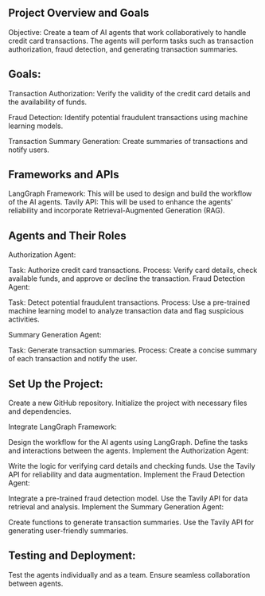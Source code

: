 ## Project Overview and Goals

Objective: Create a team of AI agents that work collaboratively to handle credit card transactions. The agents will perform tasks such as transaction authorization, fraud detection, and generating transaction summaries.

## Goals:

Transaction Authorization: Verify the validity of the credit card details and the availability of funds.

Fraud Detection: Identify potential fraudulent transactions using machine learning models.

Transaction Summary Generation: Create summaries of transactions and notify users.

## Frameworks and APIs

LangGraph Framework: This will be used to design and build the workflow of the AI agents.
Tavily API: This will be used to enhance the agents' reliability and incorporate Retrieval-Augmented Generation (RAG).

## Agents and Their Roles
Authorization Agent:

Task: Authorize credit card transactions.
Process: Verify card details, check available funds, and approve or decline the transaction.
Fraud Detection Agent:

Task: Detect potential fraudulent transactions.
Process: Use a pre-trained machine learning model to analyze transaction data and flag suspicious activities.

Summary Generation Agent:

Task: Generate transaction summaries.
Process: Create a concise summary of each transaction and notify the user.

## Set Up the Project:

Create a new GitHub repository.
Initialize the project with necessary files and dependencies.

Integrate LangGraph Framework:

Design the workflow for the AI agents using LangGraph.
Define the tasks and interactions between the agents.
Implement the Authorization Agent:

Write the logic for verifying card details and checking funds.
Use the Tavily API for reliability and data augmentation.
Implement the Fraud Detection Agent:

Integrate a pre-trained fraud detection model.
Use the Tavily API for data retrieval and analysis.
Implement the Summary Generation Agent:

Create functions to generate transaction summaries.
Use the Tavily API for generating user-friendly summaries.

## Testing and Deployment:

Test the agents individually and as a team.
Ensure seamless collaboration between agents.

